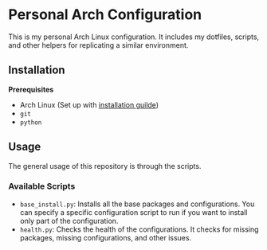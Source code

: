 # Personal Arch Configuration

This is my personal Arch Linux configuration. It includes my dotfiles, scripts, and other helpers for replicating a similar environment.

## Installation

**Prerequisites**

- Arch Linux (Set up with [installation guilde](https://wiki.archlinux.org/title/installation_guide))
- `git`
- `python`



## Usage

The general usage of this repository is through the scripts.

### Available Scripts

- `base_install.py`: Installs all the base packages and configurations. You can specify a specific configuration script to run if you want to install only part of the configuration.
- `health.py`: Checks the health of the configurations. It checks for missing packages, missing configurations, and other issues.

